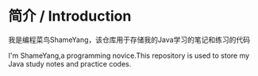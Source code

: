 # 简介 / Introduction
我是编程菜鸟ShameYang，该仓库用于存储我的Java学习的笔记和练习的代码

I'm ShameYang,a programming novice.This repository is used to store my Java study notes and practice codes.
